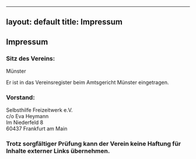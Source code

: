   ---
layout: default
title: Impressum
---
## Impressum

### Sitz des Vereins:

Münster

Er ist in das Vereinsregister beim Amtsgericht Münster eingetragen.

### Vorstand:

Selbsthilfe Freizeitwerk e.V.<br>
c/o Eva Heymann<br>
Im Niederfeld 8<br>60437 Frankfurt am Main


### Trotz sorgfältiger Prüfung kann der Verein keine Haftung für Inhalte externer Links übernehmen.
